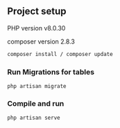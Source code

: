 ## Project setup

PHP version
 v8.0.30

composer version 2.8.3

```sh
composer install / composer update
```
### Run Migrations for tables
 ```shs
 php artisan migrate
 ```
### Compile and run

```sh
php artisan serve
```

